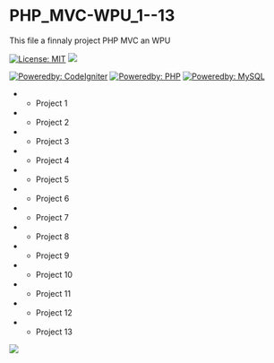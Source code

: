 # PHP_MVC-WPU_1--13
This file a finnaly project PHP MVC an WPU

[![License: MIT](https://img.shields.io/badge/License-MIT-yellow.svg?style=plastic)](https://opensource.org/licenses/MIT)
![](https://img.shields.io/github/watchers/SyahrulMSI/PHP_MVC-WPU_1--13.svg)

[![Poweredby: CodeIgniter](https://img.shields.io/badge/Bootstrap-v5.0-lightgrey.svg?style=plastic&logo=bootstrap&logoColor=white&labelColor=orange)](https://codeigniter.com/) [![Poweredby: PHP](https://img.shields.io/badge/php-%3E=8.0.9-lightgrey.svg?style=plastic&logo=php&logoColor=white&labelColor=8892BF)](http://www.php.net/) [![Poweredby: MySQL](https://img.shields.io/badge/MySQL-%3E=8.0-lightgrey.svg?style=plastic&logo=mysql&logoColor=white&labelColor=0074a3)](https://www.mysql.com)

- - Project 1
- - Project 2
- - Project 3
- - Project 4
- - Project 5
- - Project 6
- - Project 7
- - Project 8
- - Project 9
- - Project 10
- - Project 11
- - Project 12
- - Project 13





</a>

![](http://ForTheBadge.com/images/badges/built-with-love.svg)

<a>
